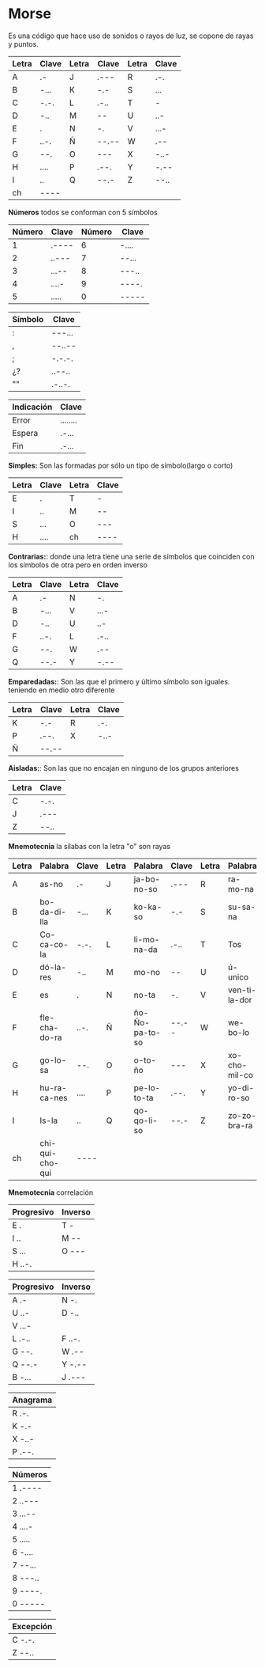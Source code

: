 
# Morse

Es una código que hace uso de sonidos o rayos de luz, se copone de rayas y puntos.

|Letra|  Clave |Letra| Clave |Letra | Clave  |
|-----|--------|-----|-------|------|--------|
|A    | .-     |J    | .---  |R     | .-.    |
|B    | -...   |K    | -.-   |S     | ...    |
|C    | -.-.   |L    | .-..  |T     |  -     |
|D    | -..    |M    | --    |U     | ..-    |
|E    | .      |N    | -.    |V     | ...-   |
|F    | ..-.   |Ñ    | --.-- |W     | .--    |
|G    | --.    |O    | ---   |X     | -..-   |
|H    | ....   |P    | .--.  |Y     | -.--   |
|I    | ..     |Q    | --.-  |Z     | --..   |
|ch   | ----   |

**Números** todos se conforman con 5 símbolos

|Número|Clave   |Número|Clave  |
|------|--------|------|-------|
|1     | .----  |6     | -.... |
|2     | ..---  |7     | --... |
|3     | ...--  |8     | ---.. |
|4     | ....-  |9     | ----. |
|5     | .....  |0     | ----- |

|Símbolo|Clave  |
|------|--------|
|:     | ---... |        
|,     | --..-- |
|;     | -.-.-. |
|¿?    | ..--.. |
|""    | .-..-. |

|Indicación|Clave     |
|----------|----------|
|Error     | ........ |
|Espera    | .-...    |
|Fin       | .-...    |

**Simples:** Son las formadas por sólo un tipo de símbolo(largo o corto)

|Letra|Clave |Letra|Clave  |
|-----|------|-----|-------|
|E    | .    |T    | -     |
|I    | ..   |M    | --    |
|S    | ...  |O    | ---   |
|H    | .... |ch   | ----  |


**Contrarias:**:  donde una letra tiene una serie de símbolos que coinciden con los símbolos de otra pero en orden inverso

|Letra|Clave |Letra|Clave  |
|-----|------|-----|-------|
|A    | .-   |N    |  -.   |
|B    | -... |V    | ...-  |
|D    | -..  |U    | ..-   |
|F    | ..-. |L    | .-..  |
|G    | --.  |W    | .--   |
|Q    | --.- |Y    | -.--  |

**Emparedadas:**: Son las que el primero y último símbolo son iguales. teniendo en medio otro diferente

|Letra|Clave |Letra|Clave  |
|-----|------|-----|-------|
|K    | -.-    |R   | .-.     |
|P    | .--.   |X    | -..-    |
|Ñ    | --.--  |  ||

**Aisladas:**: Son las que no encajan en ninguno de los grupos anteriores

|Letra|Clave |
|-----|------|
|C    | -.-. |
|J    | .--- |
|Z    | --.. |


**Mnemotecnia** la sílabas con la letra "o" son rayas

|Letra|Palabra        | Clave |Letra|Palabra        | Clave |Letra|Palabra       | Clave |
|-----|---------------|-------|-----|---------------|-------|-----|--------------|-------|
|A    |as-no          | .-    |J    |ja-bo-no-so    | .---  |R    |ra-mo-na      | .-.   |
|B    |bo-da-di-lla   | -...  |K    |ko-ka-so       | -.-   |S    |su-sa-na      | ...   |
|C    |Co-ca-co-la    | -.-.  |L    |li-mo-na-da    | .-..  |T    |Tos           | -     |
|D    |dó-la-res      | -..   |M    |mo-no          | --    |U    |ú-unico       | ..-   |
|E    |es             | .     |N    |no-ta          | -.    |V    |ven-ti-la-dor | ...-  |
|F    |fle-cha-do-ra  | ..-.  |Ñ    |ño-Ño-pa-to-so | --.-- |W    |we-bo-lo      | .--   |
|G    |go-lo-sa       | --.   |O    |o-to-ño        | ---   |X    |xo-cho-mil-co | -..-  |
|H    |hu-ra-ca-nes   | ....  |P    |pe-lo-to-ta    | .--.  |Y    |yo-di-ro-so   | -.--  |
|I    |Is-la          | ..    |Q    |qo-qo-li-so    | --.-  |Z    |zo-zo-bra-ra  | --..  |
|ch   |chi-qui-cho-qui| ----  |
 

  
**Mnemotecnia** correlación
  
|Progresivo |Inverso  |
|-----------|---------|
|E   .      |T  -     |
|I   ..     |M  --    |
|S   ...    |O  ---   |
|H   ..-.   |         |

|Progresivo |Inverso   |
|-----------|----------|
|A   .-      |N  -.    |
|U   ..-     |D  -..   |
|V   ...-    |         |
|L   .-..    |F  ..-.  |
|G   --.     |W  .--   |
|Q   --.-    |Y  -.--  |
|B   -...    |J  .---  |
  
|Anagrama |
|---------|
|R  .-.   |
|K  -.-   |
|X  -..-  |  
|P  .--.  |  


|Números  |
|---------|
|1  .---- |
|2  ..--- |
|3  ...-- |
|4  ....- |
|5  ..... |
|6  -.... |
|7  --... |
|8  ---.. |
|9  ----. |
|0  ----- |

|Excepción |
|----------|
|C  -.-.   |
|Z  --..   |


